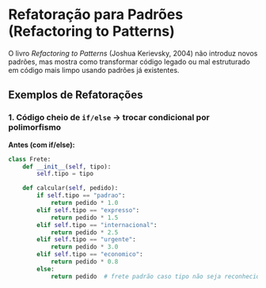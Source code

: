# Refatoração para Padrões (Refactoring to Patterns)

O livro *Refactoring to Patterns* (Joshua Kerievsky, 2004) não introduz novos padrões, mas mostra como transformar código legado ou mal estruturado em código mais limpo usando padrões já existentes.

## Exemplos de Refatorações

### 1. Código cheio de `if/else` → trocar condicional por polimorfismo

**Antes (com if/else):**
```python
class Frete:
    def __init__(self, tipo):
        self.tipo = tipo

    def calcular(self, pedido):
        if self.tipo == "padrao":
            return pedido * 1.0
        elif self.tipo == "expresso":
            return pedido * 1.5
        elif self.tipo == "internacional":
            return pedido * 2.5
        elif self.tipo == "urgente":
            return pedido * 3.0
        elif self.tipo == "economico":
            return pedido * 0.8
        else:
            return pedido  # frete padrão caso tipo não seja reconhecido


